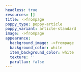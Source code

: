 ```yaml
---
headless: true
resources: []
title: ->frompage
poppy_type: poppy-article
poppy_variant: article-standard
image: ->frompage
appearance:
  background_image: ->frompage
  background_color: white
  item_background_color: white
  texture: ''
  parallax: false
---
```

